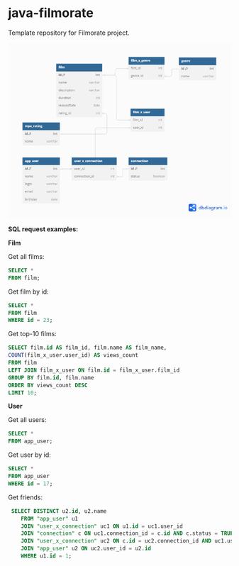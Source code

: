 # java-filmorate
Template repository for Filmorate project.

![ВB scheme](https://github.com/RinOrlova/filmorate/blob/db_draft/film_db.png)

**SQL request examples:**

**Film**

Get all films:

```SQL
SELECT * 
FROM film;
```


Get film by id:

```sql
SELECT *
FROM film
WHERE id = 23;
```

Get top-10 films:
```sql
SELECT film.id AS film_id, film.name AS film_name, 
COUNT(film_x_user.user_id) AS views_count
FROM film
LEFT JOIN film_x_user ON film.id = film_x_user.film_id
GROUP BY film.id, film.name
ORDER BY views_count DESC
LIMIT 10;
```

**User**

Get all users:

```sql
SELECT * 
FROM app_user;
```

Get user by id:

```sql
SELECT *
FROM app_user
WHERE id = 17;
```


Get friends:

```sql
 SELECT DISTINCT u2.id, u2.name
    FROM "app_user" u1
    JOIN "user_x_connection" uc1 ON u1.id = uc1.user_id
    JOIN "connection" c ON uc1.connection_id = c.id AND c.status = TRUE
    JOIN "user_x_connection" uc2 ON c.id = uc2.connection_id AND uc1.user_id <> uc2.user_id
    JOIN "app_user" u2 ON uc2.user_id = u2.id
    WHERE u1.id = 1;
```



